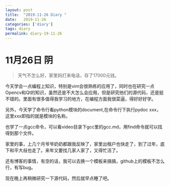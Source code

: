 ```yaml
---
layout: post
title:  "2019-11-26 Diary "
date:   2019-11-26
categories: ['diary']
tags: diary
permalink: diary-19-11-26
---
```


# 11月26日 阴
> 天气不怎么好，家里妈打来电话，存了17000元钱。

今天学会一点编程上知识，特别是vim会很熟练的应用了，同时也在研究一点Opencv和Qt的知识，虽然还是不大怎么会应用，但是研究他们的源代码，还是挺不错的。里面有很多值得我学习的地方，在编程方面我很菜逼，得好好好学。

另外，今天学了命令行看python模块的document,在命令行下执行pydoc xxx，这里xxx即指的就是模块的名称。

也学了一点gcc命令，可以看video目录下gcc里的gcc.md，用find命令就可以找得到那个文件。

家里的事，上几个月爷爷奶奶都跟我反映了，家里出租户也快走了，到了过年，底下和平大敊也走了。来年又要找几家人家了，又得忙活了。

还有博客的事情，有空的话，我可以去换一个模板来搞搞，github上的模板不怎么行，有写bug。

现在晚上再稍微研究一下源代码，然后就早点睡了吧。
